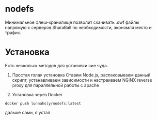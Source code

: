 # nodefs

Минимальное флеш-хранилище позволит скачивать .swf файлы напрямую с серверов SharaBall по необходимости, экономля место и трафик.

# Установка

Есть несколько методов для установки сие чуда.

1. Простая голая установка
Ставим Node.js, распаковываем данный скрипт, устанавливаем зависимости и настраиваем NGINX reverse proxy для параллельной работы с apache

2. Установка через Docker
```
docker push lunnaholy/nodefs:latest
```

дальше сами, я устал